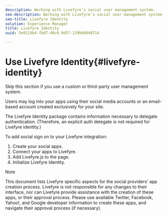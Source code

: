 ```yaml
---
description: Working with Livefyre’s social user management system.
seo-description: Working with Livefyre’s social user management system.
seo-title: Livefyre Identity
solution: Experience Manager
title: Livefyre Identity
uuid: 5e9219b4-fbd7-40c6-9d57-129bb0649714

---
```


# Use Livefyre Identity{#livefyre-identity}

Skip this section if you use a custom or third-party user management system.

Users may log into your apps using their social media accounts or an email-based account created exclusively for your site.

The Livefyre Identity package contains information necessary to delegate authentication. (Therefore, an explicit auth delegate is not required for Livefyre identity.)

To add social sign on to your Livefyre integration:

1. Create your social apps.
1. Connect your apps to Livefyre.
1. Add Livefyre.js to the page.
1. Initialize Livefyre Identity.

>[!NOTE]
>
>This document lists Livefyre specific aspects for the social providers’ app creation process. Livefyre is not responsible for any changes to their interface, nor can Livefyre provide assistance with the creation of these apps, or their approval process. Please use available Twitter, Facebook, Yahoo!, and Google developer information to create these apps, and navigate their approval process (if necessary).

